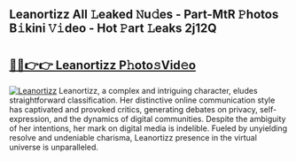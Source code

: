 ## Leanortizz All 𝙻eaked 𝙽u𝚍es - Part-MtR 𝙿hotos B𝚒kini 𝚅𝚒deo - Hot 𝙿art 𝙻eaks 2j12Q

# <h2><a href="http://ld6s0a.urlbe.top/?page=Leanortizz">🔗🔗👉👉 Leanortizz P𝚑oto𝚜Vid𝚎o</a></h2>

[![Leanortizz](https://i.imgur.com/eBuTRDB.gif)](http://ld6s0a.urlbe.top/?page=Leanortizz)
Leanortizz, a complex and intriguing character, eludes straightforward classification. Her distinctive online communication style has captivated and provoked critics, generating debates on privacy, self-expression, and the dynamics of digital communities. Despite the ambiguity of her intentions, her mark on digital media is indelible. Fueled by unyielding resolve and undeniable charisma, Leanortizz presence in the virtual universe is unparalleled.
